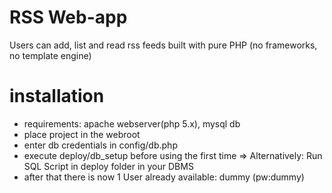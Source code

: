 # RSS Web-app
Users can add, list and read rss feeds
built with pure PHP (no frameworks, no template engine)

# installation 
- requirements: apache webserver(php 5.x), mysql db
- place project in the webroot
- enter db credentials in config/db.php
- execute deploy/db_setup before using the first time => Alternatively: Run SQL Script in deploy folder in your DBMS
- after that there is now 1 User already available: dummy (pw:dummy)
